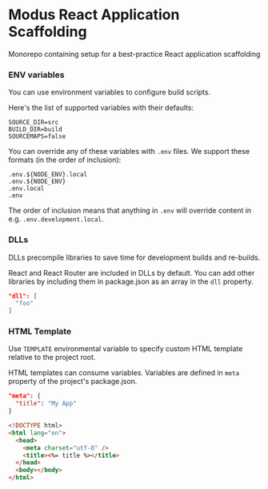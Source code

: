 # Modus React Application Scaffolding

Monorepo containing setup for a best-practice React application scaffolding

### ENV variables

You can use environment variables to configure build scripts.

Here's the list of supported variables with their defaults:

```
SOURCE_DIR=src
BUILD_DIR=build
SOURCEMAPS=false
```

You can override any of these variables with `.env` files. We support these formats (in the order of inclusion):

```
.env.${NODE_ENV}.local
.env.${NODE_ENV}
.env.local
.env
```

The order of inclusion means that anything in `.env` will override content in e.g. `.env.development.local`.

### DLLs

DLLs precompile libraries to save time for development builds and re-builds.

React and React Router are included in DLLs by default. You can add other libraries by including them in package.json as an array in the `dll` property.

```json
"dll": [
  "foo"
]
```

### HTML Template

Use `TEMPLATE` environmental variable to specify custom HTML template relative to the project root.

HTML templates can consume variables. Variables are defined in `meta` property of the project's package.json.

```json
"meta": {
  "title": "My App"
}
```

```html
<!DOCTYPE html>
<html lang="en">
  <head>
    <meta charset="utf-8" />
    <title><%= title %></title>
  </head>
  <body></body>
</html>
```
